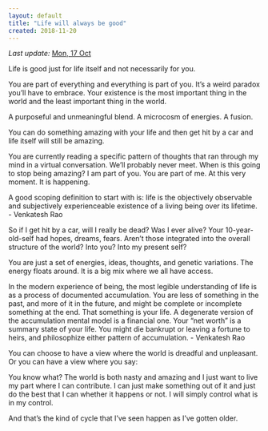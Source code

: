 ```yaml
---
layout: default
title: "Life will always be good"
created: 2018-11-20
---
```


*Last update:* [Mon, 17 Oct](day://2022.10.17)

Life is good just for life itself and not necessarily for you.

You are part of everything and everything is part of you. It’s a weird paradox you’ll have to embrace. Your existence is the most important thing in the world and the least important thing in the world.

A purposeful and unmeaningful blend. A microcosm of energies. A fusion.

You can do something amazing with your life and then get hit by a car and life itself will still be amazing.

You are currently reading a specific pattern of thoughts that ran through my mind in a virtual conversation. We’ll probably never meet. When is this going to stop being amazing? I am part of you. You are part of me. At this very moment. It is happening.

> 
A good scoping definition to start with is: life is the objectively observable and subjectively experienceable existence of a living being over its lifetime. - Venkatesh Rao

So if I get hit by a car, will I really be dead? Was I ever alive? Your 10-year-old-self had hopes, dreams, fears. Aren’t those integrated into the overall structure of the world? Into you? Into my present self?

You are just a set of energies, ideas, thoughts, and genetic variations. The energy floats around. It is a big mix where we all have access.
> 
In the modern experience of being, the most legible understanding of life is as a process of documented accumulation. You are less of something in the past, and more of it in the future, and might be complete or incomplete something at the end. That something is your life. A degenerate version of the accumulation mental model is a financial one. Your “net worth” is a summary state of your life. You might die bankrupt or leaving a fortune to heirs, and philosophize either pattern of accumulation. - Venkatesh Rao

You can choose to have a view where the world is dreadful and unpleasant. Or you can have a view where you say:

> 
You know what? The world is both nasty and amazing and I just want to live my part where I can contribute. I can just make something out of it and just do the best that I can whether it happens or not. I will simply control what is in my control.

And that’s the kind of cycle that I’ve seen happen as I’ve gotten older.
